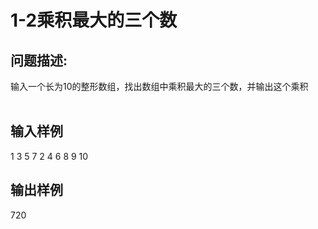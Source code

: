 # 1-2乘积最大的三个数

## 问题描述:<br>
输入一个长为10的整形数组，找出数组中乘积最大的三个数，并输出这个乘积<br><br>


## 输入样例<br>
1 3 5 7 2 4 6 8 9 10<br>
## 输出样例<br>
720<br>